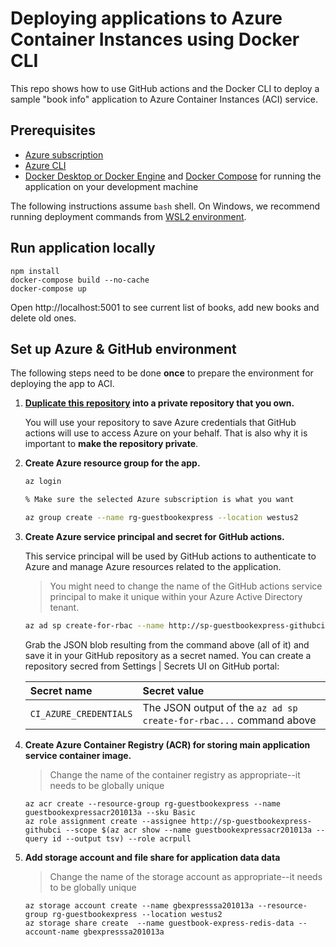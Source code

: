 # Deploying applications to Azure Container Instances using Docker CLI

This repo shows how to use GitHub actions and the Docker CLI to deploy a sample "book info" application to Azure Container Instances (ACI) service.

## Prerequisites

* [Azure subscription](https://azure.microsoft.com/free)
* [Azure CLI](https://docs.microsoft.com/cli/azure/install-azure-cli?view=azure-cli-latest)
* [Docker Desktop or Docker Engine](https://www.docker.com/get-started) and [Docker Compose](https://docs.docker.com/compose/install/) for running the application on your development machine

The following instructions assume `bash` shell. On Windows, we recommend running deployment commands from [WSL2 environment](https://docs.microsoft.com/en-us/windows/wsl/wsl2-index).

## Run application locally

```shell
npm install
docker-compose build --no-cache
docker-compose up
```
Open http://localhost:5001 to see current list of books, add new books and delete old ones.

## Set up Azure & GitHub environment
The following steps need to be done **once** to prepare the environment for deploying the app to ACI.

1. **[Duplicate this repository](https://docs.github.com/en/free-pro-team@latest/github/creating-cloning-and-archiving-repositories/duplicating-a-repository) into a private repository that you own.** 

    You will use your repository to save Azure credentials that GitHub actions will use to access Azure on your behalf. That is also why it is important to **make the repository private**.

1. **Create Azure resource group for the app.**
    ```bash
    az login

    % Make sure the selected Azure subscription is what you want
    
    az group create --name rg-guestbookexpress --location westus2

1. **Create Azure service principal and secret for GitHub actions.** 

    This service principal will be used by GitHub actions to authenticate to Azure and manage Azure resources related to the application.

    > You might need to change the name of the GitHub actions service principal to make it unique within your Azure Active Directory tenant.

    ```bash
    az ad sp create-for-rbac --name http://sp-guestbookexpress-githubci --role contributor --scopes $(az group show --name rg-guestbookexpress --query '[id]' --output tsv) --sdk-auth
    ```

    Grab the JSON blob resulting from the command above (all of it) and save it in your GitHub repository as a secret named. You can create a repository secred from Settings | Secrets UI on GitHub portal:

    | Secret name | Secret value |
    | :--- | :--- |
    | `CI_AZURE_CREDENTIALS` | The JSON output of the `az ad sp create-for-rbac...` command above |

1. **Create Azure Container Registry (ACR) for storing main application service container image.**
   > Change the name of the container registry as appropriate--it needs to be globally unique

   ```shell
   az acr create --resource-group rg-guestbookexpress --name guestbookexpressacr201013a --sku Basic
   az role assignment create --assignee http://sp-guestbookexpress-githubci --scope $(az acr show --name guestbookexpressacr201013a --query id --output tsv) --role acrpull
   ```

1. **Add storage account and file share for application data data**

    > Change the name of the storage account as appropriate--it needs to be globally unique

   ```shell
   az storage account create --name gbexpresssa201013a --resource-group rg-guestbookexpress --location westus2
   az storage share create  --name guestbook-express-redis-data --account-name gbexpresssa201013a
   ```

   